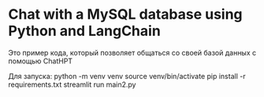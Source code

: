 # Chat with a MySQL database using Python and LangChain

Это пример кода, который позволяет общаться со своей базой данных с помощью ChatHPT

Для запуска:
python -m venv venv
source venv/bin/activate
pip install -r requirements.txt
streamlit run main2.py
